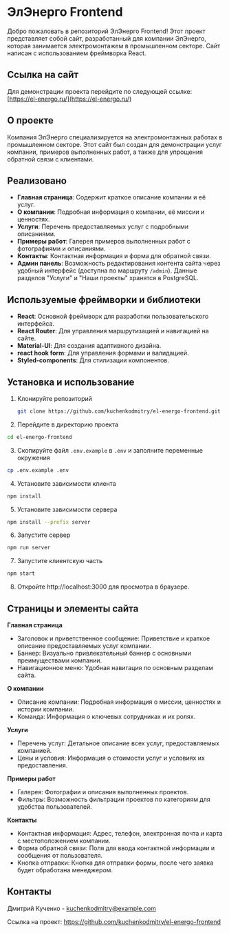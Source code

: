 # ЭлЭнерго Frontend

Добро пожаловать в репозиторий ЭлЭнерго Frontend! Этот проект представляет собой сайт, разработанный для компании ЭлЭнерго, которая занимается электромонтажем в промышленном секторе. Сайт написан с использованием фреймворка React.

## Ссылка на сайт

Для демонстрации проекта перейдите по следующей ссылке: [https://el-energo.ru/](https://el-energo.ru/)

## О проекте

Компания ЭлЭнерго специализируется на электромонтажных работах в промышленном секторе. Этот сайт был создан для демонстрации услуг компании, примеров выполненных работ, а также для упрощения обратной связи с клиентами.

## Реализовано

- **Главная страница**: Содержит краткое описание компании и её услуг.
- **О компании**: Подробная информация о компании, её миссии и ценностях.
- **Услуги**: Перечень предоставляемых услуг с подробными описаниями.
- **Примеры работ**: Галерея примеров выполненных работ с фотографиями и описаниями.
- **Контакты**: Контактная информация и форма для обратной связи.
- **Админ панель**: Возможность редактирования контента сайта через удобный интерфейс (доступна по маршруту `/admin`). Данные разделов "Услуги" и "Наши проекты" хранятся в PostgreSQL.

## Используемые фреймворки и библиотеки

- **React**: Основной фреймворк для разработки пользовательского интерфейса.
- **React Router**: Для управления маршрутизацией и навигацией на сайте.
- **Material-UI**: Для создания адаптивного дизайна.
- **react hook form**: Для управления формами и валидацией.
- **Styled-components**: Для стилизации компонентов.

## Установка и использование

1. Клонируйте репозиторий
   ```sh
   git clone https://github.com/kuchenkodmitry/el-energo-frontend.git
   ```
2. Перейдите в директорию проекта
```sh
cd el-energo-frontend
```

3. Скопируйте файл `.env.example` в `.env` и заполните переменные окружения
```sh
cp .env.example .env
```

4. Установите зависимости клиента
```sh
npm install
```

5. Установите зависимости сервера
```sh
npm install --prefix server
```

6. Запустите сервер
```sh
npm run server
```

7. Запустите клиентскую часть
```sh
npm start
```

8. Откройте http://localhost:3000 для просмотра в браузере.

## Страницы и элементы сайта
**Главная страница**
- Заголовок и приветственное сообщение: Приветствие и краткое описание предоставляемых услуг компании.
- Баннер: Визуально привлекательный баннер с основными преимуществами компании.
- Навигационное меню: Удобная навигация по основным разделам сайта.
  
**О компании**
- Описание компании: Подробная информация о миссии, ценностях и истории компании.
- Команда: Информация о ключевых сотрудниках и их ролях.
  
**Услуги**
- Перечень услуг: Детальное описание всех услуг, предоставляемых компанией.
- Цены и условия: Информация о стоимости услуг и условиях их предоставления.
  
**Примеры работ**
- Галерея: Фотографии и описания выполненных проектов.
- Фильтры: Возможность фильтрации проектов по категориям для удобства пользователей.
  
**Контакты**
- Контактная информация: Адрес, телефон, электронная почта и карта с местоположением компании.
- Форма обратной связи: Поля для ввода контактной информации и сообщения от пользователя.
- Кнопка отправки: Кнопка для отправки формы, после чего заявка будет обработана менеджером.

## Контакты
Дмитрий Кученко - kuchenkodmitry@example.com

Ссылка на проект: https://github.com/kuchenkodmitry/el-energo-frontend
